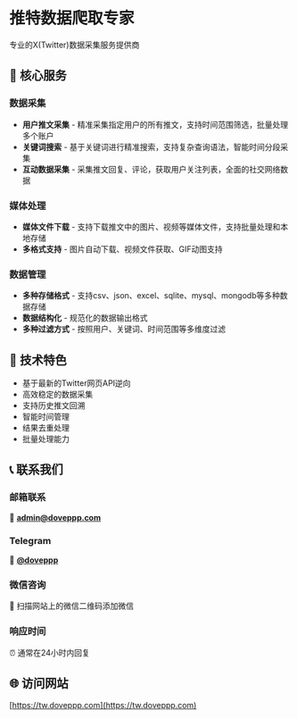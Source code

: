 # 推特数据爬取专家

专业的X(Twitter)数据采集服务提供商

## 🚀 核心服务

### 数据采集
- **用户推文采集** - 精准采集指定用户的所有推文，支持时间范围筛选，批量处理多个账户
- **关键词搜索** - 基于关键词进行精准搜索，支持复杂查询语法，智能时间分段采集
- **互动数据采集** - 采集推文回复、评论，获取用户关注列表，全面的社交网络数据

### 媒体处理
- **媒体文件下载** - 支持下载推文中的图片、视频等媒体文件，支持批量处理和本地存储
- **多格式支持** - 图片自动下载、视频文件获取、GIF动图支持

### 数据管理
- **多种存储格式** - 支持csv、json、excel、sqlite、mysql、mongodb等多种数据存储
- **数据结构化** - 规范化的数据输出格式
- **多种过滤方式** - 按照用户、关键词、时间范围等多维度过滤

## 💪 技术特色

- 基于最新的Twitter网页API逆向
- 高效稳定的数据采集
- 支持历史推文回溯
- 智能时间管理
- 结果去重处理
- 批量处理能力

## 📞 联系我们

### 邮箱联系
📧 **admin@doveppp.com**

### Telegram
🔗 **[@doveppp](https://t.me/doveppp)**

### 微信咨询
📱 扫描网站上的微信二维码添加微信

### 响应时间
⏰ 通常在24小时内回复

## 🌐 访问网站

[https://tw.doveppp.com](https://tw.doveppp.com)
